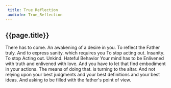 ```yaml
---
 title: True Reflection
 audiofn: True_Reflection
---
```


## {{page.title}}

There has to come. An awakening of a desire in you. To reflect the
Father truly. And to express sanity. which requires you To stop acting
out. Insanity. To stop Acting out. Unkind. Hateful Behavior Your mind
has to be Enlivened with truth and enlivened with love. And you have to
let that find embodiment in your actions. The means of doing that. is
turning to the altar. And not relying upon your best judgments and your
best definitions and your best ideas. And asking to be filled with the
father's point of view.

